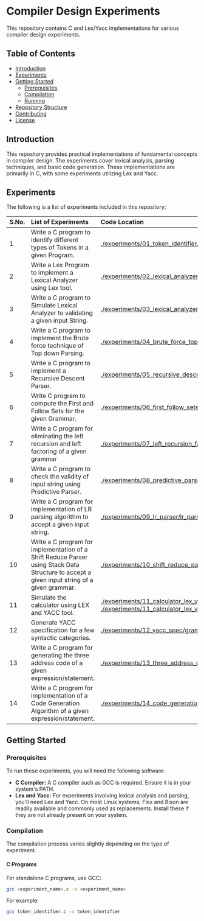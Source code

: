 # Compiler Design Experiments

This repository contains C and Lex/Yacc implementations for various compiler design experiments.


## Table of Contents

* [Introduction](#introduction)
* [Experiments](#experiments)
* [Getting Started](#getting-started)
    * [Prerequisites](#prerequisites)
    * [Compilation](#compilation)
    * [Running](#running)
* [Repository Structure](#repository-structure)
* [Contributing](#contributing)
* [License](#license)

## Introduction

This repository provides practical implementations of fundamental concepts in compiler design.  The experiments cover lexical analysis, parsing techniques, and basic code generation.  These implementations are primarily in C, with some experiments utilizing Lex and Yacc.

## Experiments

The following is a list of experiments included in this repository:

| S.No. | List of Experiments                                                                                             | Code Location                                                                                                                               |
| :---- | :-------------------------------------------------------------------------------------------------------------- | :------------------------------------------------------------------------------------------------------------------------------------------ |
| 1     | Write a C program to identify different types of Tokens in a given Program.                                    | [./experiments/01_token_identifier/token\_identifier.c](./experiments/01_token_identifier/token_identifier.c)                             |
| 2     | Write a Lex Program to implement a Lexical Analyzer using Lex tool.                                             | [./experiments/02_lexical_analyzer_lex/lexer.l](./experiments/02_lexical_analyzer_lex/lexer.l)                                           |
| 3     | Write a C program to Simulate Lexical Analyzer to validating a given input String.                              | [./experiments/03_lexical_analyzer_c/lexical\_analyzer.c](./experiments/03_lexical_analyzer_c/lexical_analyzer.c)                         |
| 4     | Write a C program to implement the Brute force technique of Top down Parsing.                                   | [./experiments/04_brute_force_top_down/brute\_force\_top\_down.c](./experiments/04_brute_force_top_down/brute_force_top_down.c)         |
| 5     | Write a C program to implement a Recursive Descent Parser.                                                      | [./experiments/05_recursive_descent_parser/recursive\_descent\_parser.c](./experiments/05_recursive_descent_parser/recursive_descent_parser.c) |
| 6     | Write C program to compute the First and Follow Sets for the given Grammar.                                     | [./experiments/06_first_follow_sets/first\_follow.c](./experiments/06_first_follow_sets/first_follow.c)                                   |
| 7     | Write a C program for eliminating the left recursion and left factoring of a given grammar                      | [./experiments/07_left_recursion_factoring/elimination.c](./experiments/07_left_recursion_factoring/elimination.c)                         |
| 8     | Write a C program to check the validity of input string using Predictive Parser.                                 | [./experiments/08_predictive_parser/predictive\_parser.c](./experiments/08_predictive_parser/predictive_parser.c)                         |
| 9     | Write a C program for implementation of LR parsing algorithm to accept a given input string.                     | [./experiments/09_lr_parser/lr\_parser.c](./experiments/09_lr_parser/lr_parser.c)                                                       |
| 10    | Write a C program for implementation of a Shift Reduce Parser using Stack Data Structure to accept a given input string of a given grammar. | [./experiments/10_shift_reduce_parser/shift\_reduce\_parser.c](./experiments/10_shift_reduce_parser/shift_reduce_parser.c)                   |
| 11    | Simulate the calculator using LEX and YACC tool.                                                                | [./experiments/11_calculator_lex_yacc/calculator.l](./experiments/11_calculator_lex_yacc/calculator.l), [./experiments/11_calculator_lex_yacc/calculator.y](./experiments/11_calculator_lex_yacc/calculator.y) |
| 12    | Generate YACC specification for a few syntactic categories.                                                     | [./experiments/12_yacc_spec/grammar.y](./experiments/12_yacc_spec/grammar.y)                                                             |
| 13    | Write a C program for generating the three address code of a given expression/statement.                       | [./experiments/13_three_address_code/three\_address\_code.c](./experiments/13_three_address_code/three_address_code.c)                     |
| 14    | Write a C program for implementation of a Code Generation Algorithm of a given expression/statement.           | [./experiments/14_code_generation/code\_generation.c](./experiments/14_code_generation/code_generation.c)                               |

## Getting Started

### Prerequisites

To run these experiments, you will need the following software:

* **C Compiler:** A C compiler such as GCC is required.  Ensure it is in your system's PATH.
* **Lex and Yacc:** For experiments involving lexical analysis and parsing, you'll need Lex and Yacc.  On most Linux systems, Flex and Bison are readily available and commonly used as replacements.  Install these if they are not already present on your system.

### Compilation

The compilation process varies slightly depending on the type of experiment.

#### C Programs

For standalone C programs, use GCC:

```bash
gcc <experiment_name>.c -o <experiment_name>
```
For example:

```bash
gcc token_identifier.c -o token_identifier
```
